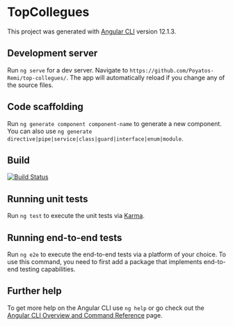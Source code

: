 # TopCollegues

This project was generated with [Angular CLI](https://github.com/angular/angular-cli) version 12.1.3.

## Development server

Run `ng serve` for a dev server. Navigate to `https://github.com/Poyatos-Remi/top-collegues/`. The app will automatically reload if you change any of the source files.

## Code scaffolding

Run `ng generate component component-name` to generate a new component. You can also use `ng generate directive|pipe|service|class|guard|interface|enum|module`.

## Build

[![Build Status](https://www.travis-ci.com/Poyatos-Remi/top-collegues.svg?branch=main)](https://www.travis-ci.com/Poyatos-Remi/top-collegues) 

## Running unit tests

Run `ng test` to execute the unit tests via [Karma](https://karma-runner.github.io).

## Running end-to-end tests

Run `ng e2e` to execute the end-to-end tests via a platform of your choice. To use this command, you need to first add a package that implements end-to-end testing capabilities.

## Further help

To get more help on the Angular CLI use `ng help` or go check out the [Angular CLI Overview and Command Reference](https://angular.io/cli) page.
